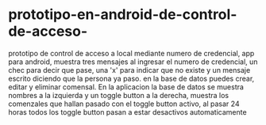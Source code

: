 # prototipo-en-android-de-control-de-acceso-

prototipo de control de acceso a local mediante numero de credencial, app para android, muestra tres mensajes al ingresar el numero de credencial, un chec para decir que pase, una 'x' para indicar que no existe y un mensaje escrito diciendo que la persona ya paso. en la base de datos puedes crear, editar y eliminar comensal. En la aplicacion la base de datos se muestra nombres a la izquierda y un toggle button a la derecha, muestra los comenzales que hallan pasado con el toggle button activo, al pasar 24 horas todos los toggle button pasan a estar desactivos automaticamente
